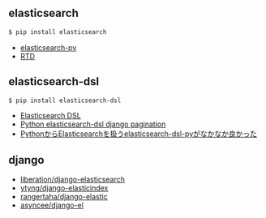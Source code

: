 ## elasticsearch

~~~bash
$ pip install elasticsearch
~~~

- [elasticsearch-py](https://www.elastic.co/guide/en/elasticsearch/client/python-api/current/index.html)
- [RTD](https://elasticsearch-py.readthedocs.io/en/master/#)

## elasticsearch-dsl

~~~bash
$ pip install elasticsearch-dsl
~~~

- [Elasticsearch DSL](http://elasticsearch-dsl.readthedocs.io/en/latest/)
- [Python elasticsearch-dsl django pagination](http://stackoverflow.com/questions/35880868/python-elasticsearch-dsl-django-pagination)
- [PythonからElasticsearchを扱うelasticsearch-dsl-pyがなかなか良かった](http://bit.ly/2dazJOy)

## django

- [liberation/django-elasticsearch](https://github.com/liberation/django-elasticsearch)
- [ytyng/django-elasticindex](https://github.com/ytyng/django-elasticindex)
-  [rangertaha/django-elastic](https://github.com/rangertaha/django-elastic )
- [asyncee/django-el](https://github.com/asyncee/django-el)

